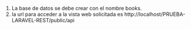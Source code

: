 
1. La base de datos se debe crear con el nombre books.
2. la url para acceder a la vista web solicitada es http://localhost/PRUEBA-LARAVEL-REST/public/api
